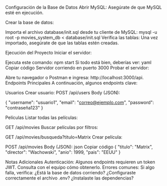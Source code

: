 Configuración de la Base de Datos
Abrir MySQL: Asegúrate de que MySQL esté en ejecución.

Crear la base de datos:

Importa el archivo database/init.sql desde tu cliente de MySQL:
mysql -u root -p movies_system_db < database/init.sql
Verifica las tablas: Una vez importado, asegúrate de que las tablas estén creadas.

Ejecución del Proyecto
Iniciar el servidor:

Ejecuta este comando:
npm start
Si todo está bien, deberías ver:
yaml
Copiar código
Servidor corriendo en puerto 3000
Probar el servidor:

Abre tu navegador o Postman e ingresa: http://localhost:3000/api.
Endpoints Principales
A continuación, algunos endpoints clave:

Usuarios
Crear usuario:
POST /api/users
Body (JSON):

{
  "username": "usuario1",
  "email": "correo@ejemplo.com",
  "password": "contraseña123"
}

Películas
Listar todas las películas:

GET /api/movies
Buscar películas por filtros:

GET /api/movies/busqueda?titulo=Matrix
Crear película:

POST /api/movies
Body (JSON):
json
Copiar código
{
  "titulo": "Matrix",
  "director": "Wachowski",
  "anio": 1999,
  "pais": "EEUU"
}

Notas Adicionales
Autenticación:
Algunos endpoints requieren un token JWT. Consulta con el equipo cómo obtenerlo.
Errores comunes:
Si algo falla, verifica:
¿Está la base de datos corriendo?
¿Configuraste correctamente el archivo .env?
¿Instalaste las dependencias?